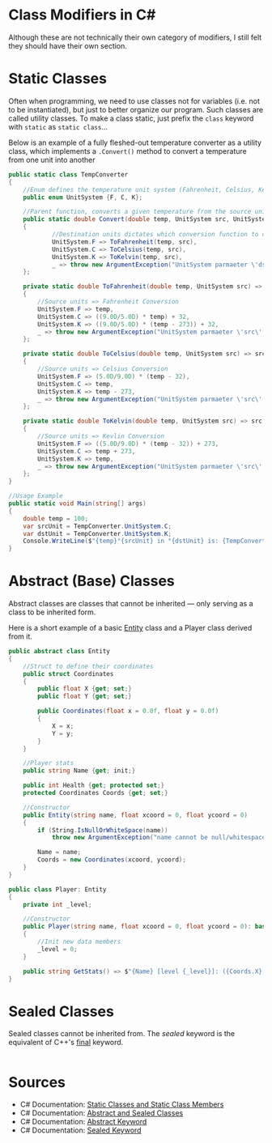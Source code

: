 # Class Modifiers in C#
Although these are not technically their own category of modifiers, I still felt they should have their own section.

# Static Classes
Often when programming, we need to use classes not for variables (i.e. not to be instantiated), but just to better organize our program. Such classes are called utility classes. 
To make a class static, just prefix the `class` keyword with `static` as `static class`...

Below is an example of a fully fleshed-out temperature converter as a utility class, which implements a `.Convert()` method to convert a temperature from one unit into another

```C#
public static class TempConverter
{
    //Enum defines the temperature unit system (Fahrenheit, Celsius, Kelvin)
    public enum UnitSystem {F, C, K};

    //Parent function, converts a given temperature from the source units to the destination units (e.g. 100°C => 212°F) 
    public static double Convert(double temp, UnitSystem src, UnitSystem dst) => dst switch
    {
            //Destination units dictates which conversion function to call
            UnitSystem.F => ToFahrenheit(temp, src),
            UnitSystem.C => ToCelsius(temp, src),
            UnitSystem.K => ToKelvin(temp, src),
            _ => throw new ArgumentException("UnitSystem parmaeter \'dst\' is invalid (not F, C, or K); check for bad casts"),
    };

    private static double ToFahrenheit(double temp, UnitSystem src) => src switch
    {
        //Source units => Fahrenheit Conversion
        UnitSystem.F => temp,
        UnitSystem.C => ((9.0D/5.0D) * temp) + 32,
        UnitSystem.K => ((9.0D/5.0D) * (temp - 273)) + 32,
        _ => throw new ArgumentException("UnitSystem parmaeter \'src\' is invalid (not F, C, or K); check for bad casts"),
    };

    private static double ToCelsius(double temp, UnitSystem src) => src switch
    {
        //Source units => Celsius Conversion
        UnitSystem.F => (5.0D/9.0D) * (temp - 32),
        UnitSystem.C => temp,
        UnitSystem.K => temp - 273,
        _ => throw new ArgumentException("UnitSystem parmaeter \'src\' is invalid (not F, C, or K); check for bad casts"),
    };

    private static double ToKelvin(double temp, UnitSystem src) => src switch
    {
        //Source units => Kevlin Conversion
        UnitSystem.F => ((5.0D/9.0D) * (temp - 32)) + 273,
        UnitSystem.C => temp + 273,
        UnitSystem.K => temp,
        _ => throw new ArgumentException("UnitSystem parmaeter \'src\' is invalid (not F, C, or K); check for bad casts"),
    };
}

//Usage Example
public static void Main(string[] args)
{   
    double temp = 100;
    var srcUnit = TempConverter.UnitSystem.C;
    var dstUnit = TempConverter.UnitSystem.K;
    Console.WriteLine($"{temp}°{srcUnit} in °{dstUnit} is: {TempConverter.Convert(temp, srcUnit, dstUnit):N3}");
}
```

# Abstract (Base) Classes
Abstract classes are classes that cannot be inherited — only serving as a class to be inherited form. <br />

Here is a short example of a basic [Entity](https://tandemcoder.com/entity-component-system-in-games-starter-guide/) class and a Player class derived from it.
```C#
public abstract class Entity
{
    //Struct to define their coordinates
    public struct Coordinates
    {
        public float X {get; set;}
        public float Y {get; set;}

        public Coordinates(float x = 0.0f, float y = 0.0f)
        {
            X = x;
            Y = y;
        }
    }

    //Player stats
    public string Name {get; init;}

    public int Health {get; protected set;}
    protected Coordinates Coords {get; set;}

    //Constructor
    public Entity(string name, float xcoord = 0, float ycoord = 0)
    {
        if (String.IsNullOrWhiteSpace(name))
            throw new ArgumentException("name cannot be null/whitespace");

        Name = name;
        Coords = new Coordinates(xcoord, ycoord);
    }
}

public class Player: Entity
{
    private int _level;

    //Constructor
    public Player(string name, float xcoord = 0, float ycoord = 0): base(name, xcoord, ycoord)
    {
        //Init new data members
        _level = 0;
    }

    public string GetStats() => $"{Name} [level {_level}]: ({Coords.X},{Coords.Y})";
}
```

# Sealed Classes
Sealed classes cannot be inherited from. The _sealed_ keyword is the equivalent of C++'s [final](https://en.cppreference.com/w/cpp/language/final) keyword.

```C#

```

# Sources
- C# Documentation: [Static Classes and Static Class Members](https://docs.microsoft.com/en-us/dotnet/csharp/programming-guide/classes-and-structs/static-classes-and-static-class-members)
- C# Documentation: [Abstract and Sealed Classes](https://docs.microsoft.com/en-us/dotnet/csharp/programming-guide/classes-and-structs/abstract-and-sealed-classes-and-class-members)
- C# Documentation: [Abstract Keyword](https://docs.microsoft.com/en-us/dotnet/csharp/language-reference/keywords/abstract)
- C# Documentation: [Sealed Keyword](https://docs.microsoft.com/en-us/dotnet/csharp/language-reference/keywords/sealed)
